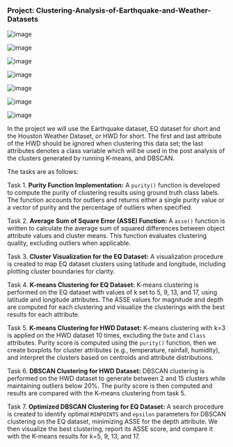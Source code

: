 ### **Project: Clustering-Analysis-of-Earthquake-and-Weather-Datasets**  

![image](https://github.com/user-attachments/assets/11eeb600-0ad4-4c0b-9734-e7af42027395)

![image](https://github.com/user-attachments/assets/d5e85edc-9529-4e70-9e8e-f392f5d7ad80)

![image](https://github.com/user-attachments/assets/e477123d-896b-43d1-8764-f9b421a14017)

![image](https://github.com/user-attachments/assets/00524bd6-3dc6-4076-8ad4-58080173e234)

![image](https://github.com/user-attachments/assets/57dae949-0710-46cc-a803-5808416ae099)

![image](https://github.com/user-attachments/assets/a1f53942-7347-41df-8b20-49755affbbbb)

![image](https://github.com/user-attachments/assets/872c3b85-458b-474c-adfd-afa73fec8efb)


In the project we will use the  Earthquake  dataset, EQ dataset for short and the Houston Weather Dataset, or HWD for short. The first and last attribute of the HWD should be ignored when clustering this data set; the last attributes denotes a class variable which will be used in the post analysis of the clusters generated by running K-means, and DBSCAN.

The tasks are as follows:  

Task 1. **Purity Function Implementation:** A `purity()` function is developed to compute the purity of clustering results using ground truth class labels. The function accounts for outliers and returns either a single purity value or a vector of purity and the percentage of outliers when specified.  

Task 2. **Average Sum of Square Error (ASSE) Function:** A `asse()` function is written to calculate the average sum of squared differences between object attribute values and cluster means. This function evaluates clustering quality, excluding outliers when applicable.  

Task 3. **Cluster Visualization for the EQ Dataset:** A visualization procedure is created to map EQ dataset clusters using latitude and longitude, including plotting cluster boundaries for clarity.  

Task 4. **K-means Clustering for EQ Dataset:** K-means clustering is performed on the EQ dataset with values of k set to 5, 9, 13, and 17, using latitude and longitude attributes. The ASSE values for magnitude and depth are computed for each clustering and visualize the clusterings with the best results for each attribute.  

Task 5. **K-means Clustering for HWD Dataset:** K-means clustering with k=3 is applied on the HWD dataset 10 times, excluding the `Date` and `Class` attributes. Purity score is computed using the `purity()` function, then we create boxplots for cluster attributes (e.g., temperature, rainfall, humidity), and interpret the clusters based on centroids and attribute distributions.  

Task 6. **DBSCAN Clustering for HWD Dataset:** DBSCAN clustering is performed on the HWD dataset to generate between 2 and 15 clusters while maintaining outliers below 20%. The purity score is then computed and results are compared with the K-means clustering from task 5.  

Task 7. **Optimized DBSCAN Clustering for EQ Dataset:** A search procedure is created to identify optimal `MINPOINTS` and `epsilon` parameters for DBSCAN clustering on the EQ dataset, minimizing ASSE for the depth attribute. We then visualize the best clustering, report its ASSE score, and compare it with the K-means results for k=5, 9, 13, and 17.  


